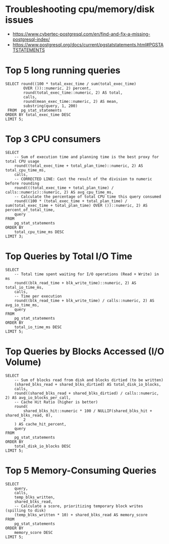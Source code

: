 # Troubleshooting cpu/memory/disk issues
- https://www.cybertec-postgresql.com/en/find-and-fix-a-missing-postgresql-index/
- https://www.postgresql.org/docs/current/pgstatstatements.html#PGSTATSTATEMENTS

# Top 5 long running queries
```
SELECT round((100 * total_exec_time / sum(total_exec_time)
        OVER ())::numeric, 2) percent,
        round(total_exec_time::numeric, 2) AS total,
        calls,
        round(mean_exec_time::numeric, 2) AS mean,
        substring(query, 1, 200)
 FROM  pg_stat_statements
ORDER BY total_exec_time DESC
LIMIT 5;
```

# Top 3 CPU consumers
```
SELECT
    -- Sum of execution time and planning time is the best proxy for total CPU usage
    round((total_exec_time + total_plan_time)::numeric, 2) AS total_cpu_time_ms,
    calls,
    -- CORRECTED LINE: Cast the result of the division to numeric before rounding
    round(((total_exec_time + total_plan_time) / calls::numeric)::numeric, 2) AS avg_cpu_time_ms,
    -- Calculate the percentage of total CPU time this query consumed
    round((100 * (total_exec_time + total_plan_time) / sum(total_exec_time + total_plan_time) OVER ())::numeric, 2) AS percent_of_total_time,
    query
FROM
    pg_stat_statements
ORDER BY
    total_cpu_time_ms DESC
LIMIT 3;
```

# Top Queries by Total I/O Time
```
SELECT
    -- Total time spent waiting for I/O operations (Read + Write) in ms
    round((blk_read_time + blk_write_time)::numeric, 2) AS total_io_time_ms,
    calls,
    -- Time per execution
    round((blk_read_time + blk_write_time) / calls::numeric, 2) AS avg_io_time_ms,
    query
FROM
    pg_stat_statements
ORDER BY
    total_io_time_ms DESC
LIMIT 5;
```


# Top Queries by Blocks Accessed (I/O Volume)
```
SELECT
    -- Sum of blocks read from disk and blocks dirtied (to be written)
    (shared_blks_read + shared_blks_dirtied) AS total_disk_io_blocks,
    calls,
    round((shared_blks_read + shared_blks_dirtied) / calls::numeric, 2) AS avg_io_blocks_per_call,
    -- Cache Hit Ratio (higher is better)
    round(
        shared_blks_hit::numeric * 100 / NULLIF(shared_blks_hit + shared_blks_read, 0),
        2
    ) AS cache_hit_percent,
    query
FROM
    pg_stat_statements
ORDER BY
    total_disk_io_blocks DESC
LIMIT 5;
```

# Top 5 Memory-Consuming Queries
```
SELECT
    query,
    calls,
    temp_blks_written,
    shared_blks_read,
    -- Calculate a score, prioritizing temporary block writes (spilling to disk)
    (temp_blks_written * 10) + shared_blks_read AS memory_score
FROM
    pg_stat_statements
ORDER BY
    memory_score DESC
LIMIT 5;
```

# 


